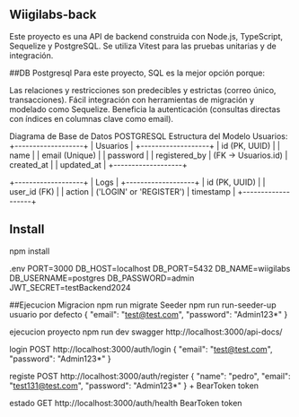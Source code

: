 ## Wiigilabs-back
Este proyecto es una API de backend construida con Node.js, TypeScript, Sequelize y PostgreSQL. Se utiliza Vitest para las pruebas unitarias y de integración.

##DB
Postgresql 
Para este proyecto, SQL es la mejor opción porque:

Las relaciones y restricciones son predecibles y estrictas (correo único, transacciones).
Fácil integración con herramientas de migración y modelado como Sequelize.
Beneficia la autenticación (consultas directas con índices en columnas clave como email).

Diagrama de Base de Datos POSTGRESQL
Estructura del Modelo
Usuarios:
+-------------------+
| Usuarios          |
+-------------------+
| id (PK, UUID)     |
| name              |
| email (Unique)    |
| password          |
| registered_by     |  (FK -> Usuarios.id)
| created_at        |
| updated_at        |
+-------------------+

+-------------------+
| Logs              |
+-------------------+
| id (PK, UUID)     |
| user_id (FK)      |
| action            | ('LOGIN' or 'REGISTER')
| timestamp         |
+-------------------+ 


## Install
npm install

.env
PORT=3000
DB_HOST=localhost
DB_PORT=5432
DB_NAME=wiigilabs
DB_USERNAME=postgres
DB_PASSWORD=admin
JWT_SECRET=testBackend2024

##Ejecucion
Migracion npm run migrate
Seeder npm run run-seeder-up
usuario por defecto 
{
  "email": "test@test.com",
  "password": "Admin123*"
}

ejecucion proyecto npm run dev
swagger http://localhost:3000/api-docs/

login POST http://localhost:3000/auth/login
{
  "email": "test@test.com",
  "password": "Admin123*"
}

registe POST http://localhost:3000/auth/register
{
  "name": "pedro",
  "email": "test131@test.com",
  "password": "Admin123*"
} + BearToken token

estado GET http://localhost:3000/auth/health
BearToken token

